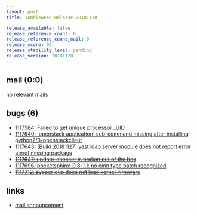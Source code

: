```yaml
---
layout: post
title: Tumbleweed Release 20181128

release_available: false
release_reference_count: 6
release_reference_count_mail: 0
release_score: 92
release_stability_level: pending
release_version: 20181128
---
```


## mail (0:0)

no relevant mails

## bugs (6)

<!--more-->

- [1117584: Failed to get unique processor _UID](https://bugzilla.opensuse.org/show_bug.cgi?id=1117584)
- [1117640: 'openstack application' sub-command missing after installing python2/3-openstackclient](https://bugzilla.opensuse.org/show_bug.cgi?id=1117640)
- [1117643: \[Build 20181127\] yast ldap server module does not report error about missing package](https://bugzilla.opensuse.org/show_bug.cgi?id=1117643)
- ~~[1117647: update-checker is broken out of the box](https://bugzilla.opensuse.org/show_bug.cgi?id=1117647)~~
- [1117696: pocketsphinx-0.8-1.1:  no cmn type batch recognized](https://bugzilla.opensuse.org/show_bug.cgi?id=1117696)
- ~~[1117712: zypper dup does not load kernel-firmware](https://bugzilla.opensuse.org/show_bug.cgi?id=1117712)~~



## links

- [mail announcement](https://lists.opensuse.org/opensuse-factory/2018-11/msg00317.html)
